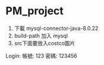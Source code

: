 # PM_project
1. 下載 mysql-connector-java-8.0.22
2. build-path 加入 mysql
3. src下面要放入costco圖片

Login:
帳號: 123
密碼: 123456
